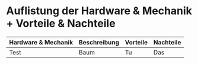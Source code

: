 # Auflistung der Hardware & Mechanik + Vorteile & Nachteile
| Hardware & Mechanik| Beschreibung | Vorteile  | Nachteile |                                                                                                                          
|:-------------------|:-------------|:----------|:----------|
|Test|  Baum         | Tu           | Das       |  Mal      |
